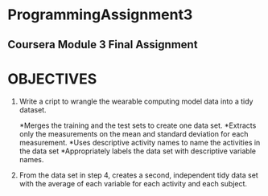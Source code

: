 # ProgrammingAssignment3
## Coursera Module 3 Final Assignment

# OBJECTIVES

1. Write a cript to wrangle the wearable computing model data into a tidy dataset.


   *Merges the training and the test sets to create one data set.
   *Extracts only the measurements on the mean and standard deviation for each measurement.
   *Uses descriptive activity names to name the activities in the data set
   *Appropriately labels the data set with descriptive variable names.


2. From the data set in step 4, creates a second, independent tidy data set with the average of each variable for each activity and each subject.

